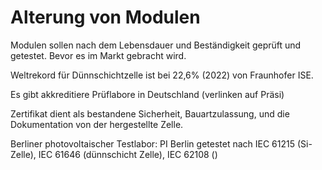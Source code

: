 # Alterung von Modulen
Modulen sollen nach dem Lebensdauer und Beständigkeit geprüft und getestet. Bevor es im Markt gebracht wird.

Weltrekord für Dünnschichtzelle ist bei 22,6% (2022) von Fraunhofer ISE.

Es gibt akkreditiere Prüflabore in Deutschland (verlinken auf Präsi)

Zertifikat dient als bestandene Sicherheit, Bauartzulassung, und die Dokumentation von der hergestellte Zelle.

Berliner photovoltaischer Testlabor: PI Berlin
getestet nach IEC 61215 (Si-Zelle), IEC 61646 (dünnschicht Zelle), IEC 62108 ()